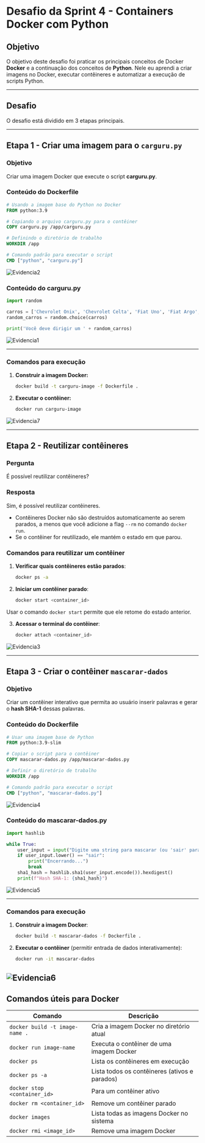 # Desafio da Sprint 4 - Containers Docker com Python

## **Objetivo**
O objetivo deste desafio foi praticar os principais conceitos de Docker **Docker** e a continuação dos conceitos de **Python**. Nele eu aprendi a criar imagens no Docker, executar contêineres e automatizar a execução de scripts Python.

---

## **Desafio**
O desafio está dividido em 3 etapas principais.

---

## **Etapa 1 - Criar uma imagem para o `carguru.py`**

### **Objetivo**
Criar uma imagem Docker que execute o script **carguru.py**.

### **Conteúdo do Dockerfile**
```dockerfile
# Usando a imagem base do Python no Docker
FROM python:3.9

# Copiando o arquivo carguru.py para o contêiner
COPY carguru.py /app/carguru.py

# Definindo o diretório de trabalho
WORKDIR /app

# Comando padrão para executar o script
CMD ["python", "carguru.py"]
```
![Evidencia2](../Evidências/Desafio/Sprint%204%20-%20Desafio%20Evidencias%20(3).png)

### **Conteúdo do carguru.py**
```python
import random

carros = ['Chevrolet Onix', 'Chevrolet Celta', 'Fiat Uno', 'Fiat Argo', 'Ford Ka', 'Ford Fiesta', 'Volkswagen Gol', 'Volkswagen Voyage']
random_carros = random.choice(carros)

print('Você deve dirigir um ' + random_carros)
```
![Evidencia1](../Evidências/Desafio/Sprint%204%20-%20Desafio%20Evidencias%20(1).png)

---

### **Comandos para execução**

1. **Construir a imagem Docker:**
   ```bash
   docker build -t carguru-image -f Dockerfile .
   ```

2. **Executar o contêiner:**
   ```bash
   docker run carguru-image
   ```

![Evidencia7](../Evidências/Desafio/Sprint4-Desafio%20(1).png)

---

## **Etapa 2 - Reutilizar contêineres**

### **Pergunta**
É possível reutilizar contêineres?

### **Resposta**
Sim, é possível reutilizar contêineres. 
- Contêineres Docker não são destruídos automaticamente ao serem parados, a menos que você adicione a flag `--rm` no comando `docker run`.
- Se o contêiner for reutilizado, ele mantém o estado em que parou.

### **Comandos para reutilizar um contêiner**

1. **Verificar quais contêineres estão parados**:
   ```bash
   docker ps -a
   ```

2. **Iniciar um contêiner parado**:
   ```bash
   docker start <container_id>
   ```
Usar o comando `docker start` permite que ele retome do estado anterior.

3. **Acessar o terminal do contêiner**:
   ```bash
   docker attach <container_id>
   ```
![Evidencia3](../Evidências/Desafio/Sprint4-Desafio%20(4).png)

---

## **Etapa 3 - Criar o contêiner `mascarar-dados`**

### **Objetivo**
Criar um contêiner interativo que permita ao usuário inserir palavras e gerar o **hash SHA-1** dessas palavras.

### **Conteúdo do Dockerfile**
```dockerfile
# Usar uma imagem base de Python
FROM python:3.9-slim

# Copiar o script para o contêiner
COPY mascarar-dados.py /app/mascarar-dados.py

# Definir o diretório de trabalho
WORKDIR /app

# Comando padrão para executar o script
CMD ["python", "mascarar-dados.py"]
```

![Evidencia4](../Evidências/Desafio/Sprint%204%20-%20Desafio%20Evidencias%20(4).png)

### **Conteúdo do mascarar-dados.py**
```python
import hashlib

while True:
    user_input = input("Digite uma string para mascarar (ou 'sair' para encerrar): ")
    if user_input.lower() == "sair":
        print("Encerrando...")
        break
    sha1_hash = hashlib.sha1(user_input.encode()).hexdigest()
    print(f"Hash SHA-1: {sha1_hash}")
```

![Evidencia5](../Evidências/Desafio/Sprint%204%20-%20Desafio%20Evidencias%20(2).png)

---

### **Comandos para execução**

1. **Construir a imagem Docker**:
   ```bash
   docker build -t mascarar-dados -f Dockerfile .
   ```

2. **Executar o contêiner** (permitir entrada de dados interativamente):
   ```bash
   docker run -it mascarar-dados
   ```

![Evidencia6](../Evidências/Desafio/Sprint4-Desafio%20(3).png)
---

## **Comandos úteis para Docker**

| **Comando**                    | **Descrição**                                      |
|-------------------------------|---------------------------------------------------|
| `docker build -t image-name .` | Cria a imagem Docker no diretório atual            |
| `docker run image-name`         | Executa o contêiner de uma imagem Docker           |
| `docker ps`                    | Lista os contêineres em execução                   |
| `docker ps -a`                 | Lista todos os contêineres (ativos e parados)      |
| `docker stop <container_id>`   | Para um contêiner ativo                            |
| `docker rm <container_id>`     | Remove um contêiner parado                         |
| `docker images`                | Lista todas as imagens Docker no sistema          |
| `docker rmi <image_id>`        | Remove uma imagem Docker                           |
